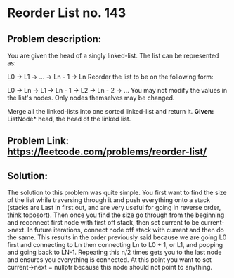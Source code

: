 # Reorder List no. 143 
  
## **Problem description:**   
You are given the head of a singly linked-list. The list can be represented as:

L0 → L1 → … → Ln - 1 → Ln
Reorder the list to be on the following form:

L0 → Ln → L1 → Ln - 1 → L2 → Ln - 2 → …
You may not modify the values in the list's nodes. Only nodes themselves may be changed.

Merge all the linked-lists into one sorted linked-list and return it.
**Given:** ListNode* head, the head of the linked list.
  
  
## Problem Link: https://leetcode.com/problems/reorder-list/
## **Solution:**  
The solution to this problem was quite simple.  You first want to find the size of the list while traversing through it and push everything onto a stack (stacks are Last in first out, and are very useful for going in reverse order, think toposort).  Then once you find the size go through from the beginning and reconnect first node with first off stack, then set current to be current->next.  In future iterations, connect node off stack with current and then do the same.  This results in the order previously said because we are going L0 first and connecting to Ln then connecting Ln to L0 + 1, or L1, and popping and going back to LN-1.  Repeating this n/2 times gets you to the last node and ensures you everything is connected. At this point you want to set current->next = nullptr because this node should not point to anything.

